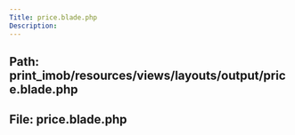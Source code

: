 ```yaml
---
Title: price.blade.php
Description:
---
```


## Path: print_imob/resources/views/layouts/output/price.blade.php
## File: price.blade.php
